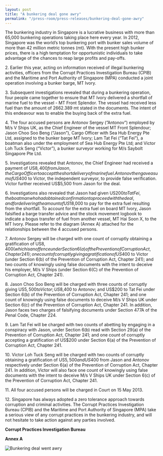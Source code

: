 ```yaml
---
layout: post
title: "A bunkering deal gone awry"
permalink: "/press-room/press-releases/bunkering-deal-gone-awry"
---
```

The bunkering industry in Singapore is a lucrative business with more than 65,000 bunkering operations taking place here every year. In 2012, Singapore was the world’s top bunkering port with bunker sales volume of more than 42 million metric tonnes (mt). With the present high bunker prices, there is a high temptation for opportunistic individuals to take advantage of the chances to reap large profits and pay-offs.

2\.         Earlier this year, acting on information received of illegal bunkering activities, officers from the Corrupt Practices Investigation Bureau (CPIB) and the Maritime and Port Authority of Singapore (MPA) conducted a joint operation involving a bunker barge, MT Ivory.

3\.         Subsequent investigations revealed that during a bunkering operation, four people came together to ensure that MT Ivory delivered a shortfall of marine fuel to the vessel - MT Front Splendor. The vessel had received less fuel than the amount of 2662.389 mt stated in the documents. The intent of this endeavour was to enable the buying back of the extra fuel.

4\.         The four accused persons are Antonov Sergey (”Antonov”) employed by M/s V Ships UK, as the Chief Engineer of the vessel MT Front Splendour; Jason Choo Soo Beng (“Jason”), Cargo Officer with Sea Hub Energy Pte Ltd, assigned to the bunker barge MT Ivory; Lam Tat Fei (“Tat Fei”), a boatman also under the employment of Sea Hub Energy Pte Ltd; and Victor Loh Tuck Seng (“Victor”), a bunker surveyor working for M/s Saybolt Singapore Pte Ltd.

5\.         Investigations revealed that Antonov, the Chief Engineer had received a payment of US$8,400 from Jason, the Cargo Officer to accept the short delivery of marine fuel. Antonov then gave a sum of US$400 to Victor, the independent surveyor, to provide false verification. Victor further received US$5,500 from Jason for the deal.

6\.         Investigations also revealed that Jason had given US$200 to Tat Fei, the boatman who had obtained confirmation to proceed with the deal, and for delivering the amount of US$18,000 to pay for the extra fuel resulting from the shortfall. To account for the extra fuel on board MT Ivory, Jason falsified a barge transfer advice and the stock movement logbook to indicate a bogus transfer of fuel from another vessel, MT Hai Soon X, to the MT Ivory. Please refer to the diagram (Annex A) attached for the relationships between the 4 accused persons.

7\.         Antonov Sergey will be charged with one count of corruptly obtaining a gratification of US$8,400 (which is an offence under Section 6(a) of the Prevention of Corruption Act, Chapter 241); one count of corruptly giving a gratification of US$400 to Victor (under Section 6(b) of the Prevention of Corruption Act, Chapter 241); and two counts of knowingly using false documents with the intent to deceive his employer, M/s V Ships (under Section 6(C) of the Prevention of Corruption Act, Chapter 241).

8\.         Jason Choo Soo Beng will be charged with three counts of corruptly giving US$5,500 to Victor; US$8,400 to Antonov; and US$200 to Tat Fei under Section 6(b) of the Prevention of Corruption Act, Chapter 241; and one count of knowingly using false documents to deceive M/s V Ships UK under Section 6(c) of the Prevention of Corruption Act, Chapter 241. In addition, Jason faces two charges of falsifying documents under Section 477A of the Penal Code, Chapter 224.

9\.         Lam Tat Fei will be charged with two counts of abetting by engaging in a conspiracy with Jason, under Section 6(b) read with Section 29(a) of the Prevention of Corruption Act, Chapter 241; and one count of corruptly accepting a gratification of US$200 under Section 6(a) of the Prevention of Corruption Act, Chapter 241.

10\.         Victor Loh Tuck Seng will be charged with two counts of corruptly obtaining a gratification of US$5,500 and US$400 from Jason and Antonov respectively under Section 6(a) of the Prevention of Corruption Act, Chapter 241. In addition, Victor will also face one count of knowingly using false documents with the intent to deceive M/s V Ships UK under Section 6(c) of the Prevention of Corruption Act, Chapter 241.

11\.         All four accused persons will be charged in Court on 15 May 2013.

12\.         Singapore has always adopted a zero tolerance approach towards corruption and criminal activities. The Corrupt Practices Investigation Bureau (CPIB) and the Maritime and Port Authority of Singapore (MPA) take a serious view of any corrupt practices in the bunkering industry, and will not hesitate to take action against any parties involved.

**Corrupt Practices Investigation Bureau**


**Annex A**

![Bunkering deal went awry](https://user-images.githubusercontent.com/84945723/127605827-4b6b6cee-392c-4f7c-997d-4d0b9c663af5.jpg)
